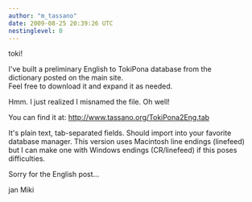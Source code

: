 ```yaml
---
author: "m_tassano"
date: 2009-08-25 20:39:26 UTC
nestinglevel: 0
---
```

toki!  
  
I've built a preliminary English to TokiPona database from the  
dictionary posted on the main site.  
Feel free to download it and expand it as needed.  
  
Hmm. I just realized I misnamed the file. Oh well!  
  
You can find it at: http://www.tassano.org/TokiPona2Eng.tab  
  
It's plain text, tab-separated fields. Should import into your favorite  
database manager. This version uses Macintosh line endings (linefeed)  
but I can make one with Windows endings (CR/linefeed) if this poses  
difficulties.  
  
Sorry for the English post...  
  
jan Miki